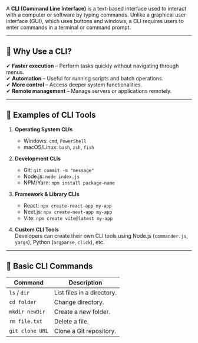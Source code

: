 A **CLI (Command Line Interface)** is a text-based interface used to interact with a computer or software by typing commands. Unlike a graphical user interface (GUI), which uses buttons and windows, a CLI requires users to enter commands in a terminal or command prompt.

---

## **🔹 Why Use a CLI?**

✔ **Faster execution** – Perform tasks quickly without navigating through menus.  
✔ **Automation** – Useful for running scripts and batch operations.  
✔ **More control** – Access deeper system functionalities.  
✔ **Remote management** – Manage servers or applications remotely.

---

## **🔹 Examples of CLI Tools**

1. **Operating System CLIs**

   - Windows: `cmd`, `PowerShell`
   - macOS/Linux: `bash`, `zsh`, `fish`

2. **Development CLIs**

   - Git: `git commit -m "message"`
   - Node.js: `node index.js`
   - NPM/Yarn: `npm install package-name`

3. **Framework & Library CLIs**

   - React: `npx create-react-app my-app`
   - Next.js: `npx create-next-app my-app`
   - Vite: `npm create vite@latest my-app`

4. **Custom CLI Tools**  
   Developers can create their own CLI tools using Node.js (`commander.js`, `yargs`), Python (`argparse`, `click`), etc.

---

## **🔹 Basic CLI Commands**

| **Command**     | **Description**            |
| --------------- | -------------------------- |
| `ls` / `dir`    | List files in a directory. |
| `cd folder`     | Change directory.          |
| `mkdir newDir`  | Create a new folder.       |
| `rm file.txt`   | Delete a file.             |
| `git clone URL` | Clone a Git repository.    |
